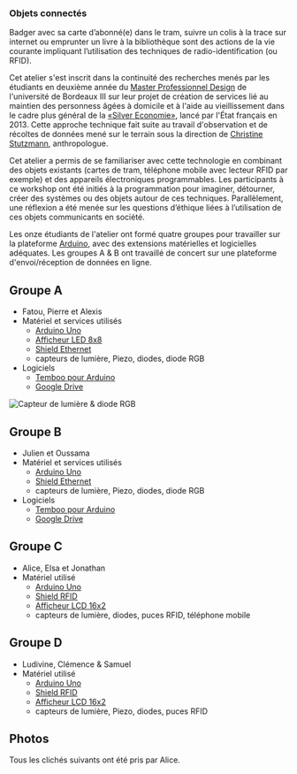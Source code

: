 ### Objets connectés
Badger avec sa carte d’abonné(e) dans le tram, suivre un colis à la trace sur internet ou emprunter un livre à la bibliothèque sont des actions de la vie courante impliquant l’utilisation des techniques de radio-identification (ou RFID).

Cet atelier s'est inscrit dans la continuité des recherches menés par les étudiants en deuxième année du [Master Professionnel Design](http://www.u-bordeaux-montaigne.fr/fr/formations/offre_de_formation/master-XB/arts-lettres-langues-ALL/master-professionnel-design-innovation-technologie-arts-program-mag-21.html#presentation) de l'université de Bordeaux III sur leur projet de création de services lié au maintien des personness âgées à domicile et à l'aide au vieillissement dans le cadre plus général de la [«Silver Economie»](http://www.social-sante.gouv.fr/espaces,770/personnes-agees-autonomie,776/dossiers,758/silver-economie,2432/), lancé par l'État français en 2013.
Cette approche technique fait suite au travail d'observation et de récoltes de données mené sur le terrain sous la direction de [Christine Stutzmann](http://metamorphose-conseils.com/author/christinestutzmann/), anthropologue.

Cet atelier a permis de se familiariser avec cette technologie en combinant des objets existants (cartes de tram, téléphone mobile avec lecteur RFID par exemple) et des appareils électroniques programmables. Les participants à ce workshop ont été initiés à la programmation pour imaginer, détourner, créer des systèmes ou des objets autour de ces techniques. Parallèlement, une réflexion a été menée sur les questions d’éthique liées à l’utilisation de ces objets communicants en société.

Les onze étudiants de l'atelier ont formé quatre groupes pour travailler sur la plateforme [Arduino](http://www.arduino.cc), avec des extensions matérielles et logicielles adéquates. Les groupes A & B ont travaillé de concert sur une plateforme d'envoi/réception de données en ligne.

## Groupe A
* Fatou, Pierre et Alexis
* Matériel et services utilisés
  * [Arduino Uno](http://www.adafruit.com/product/50)
  * [Afficheur LED 8x8](http://www.adafruit.com/products/959)
  * [Shield Ethernet](http://www.adafruit.com/product/201)
  * capteurs de lumière, Piezo, diodes, diode RGB
* Logiciels
  * [Temboo pour Arduino](https://temboo.com/arduino/others/)
  * [Google Drive](https://www.google.com/drive/)

![Capteur de lumière & diode RGB](http://v3ga.github.io/Images/Objets-connectes/09_GroupeA_01.JPG)  

## Groupe B
* Julien et Oussama
* Matériel et services utilisés
  * [Arduino Uno](http://www.adafruit.com/product/50)
  * [Shield Ethernet](http://www.adafruit.com/product/201)
  * capteurs de lumière, Piezo, diodes, diode RGB
* Logiciels
  * [Temboo pour Arduino](https://temboo.com/arduino/others/)
  * [Google Drive](https://www.google.com/drive/)


## Groupe C
* Alice, Elsa et Jonathan
* Matériel utilisé
  * [Arduino Uno](http://www.adafruit.com/product/50)
  * [Shield RFID](http://www.adafruit.com/product/789)
  * [Afficheur LCD 16x2](http://arduino.cc/documents/datasheets/LCD-WH1602B-TMI.pdf)
  * capteurs de lumière, diodes, puces RFID, téléphone mobile


## Groupe D
* Ludivine, Clémence & Samuel
* Matériel utilisé
  * [Arduino Uno](http://www.adafruit.com/product/50)
  * [Shield RFID](http://www.adafruit.com/product/789)
  * [Afficheur LCD 16x2](http://arduino.cc/documents/datasheets/LCD-WH1602B-TMI.pdf)
  * capteurs de lumière, Piezo, diodes, puces RFID


## Photos
Tous les clichés suivants ont été pris par Alice.



